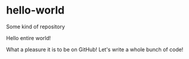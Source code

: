# hello-world
Some kind of repository

Hello entire world!

What a pleasure it is to be on GitHub!
Let's write a whole bunch of code!
